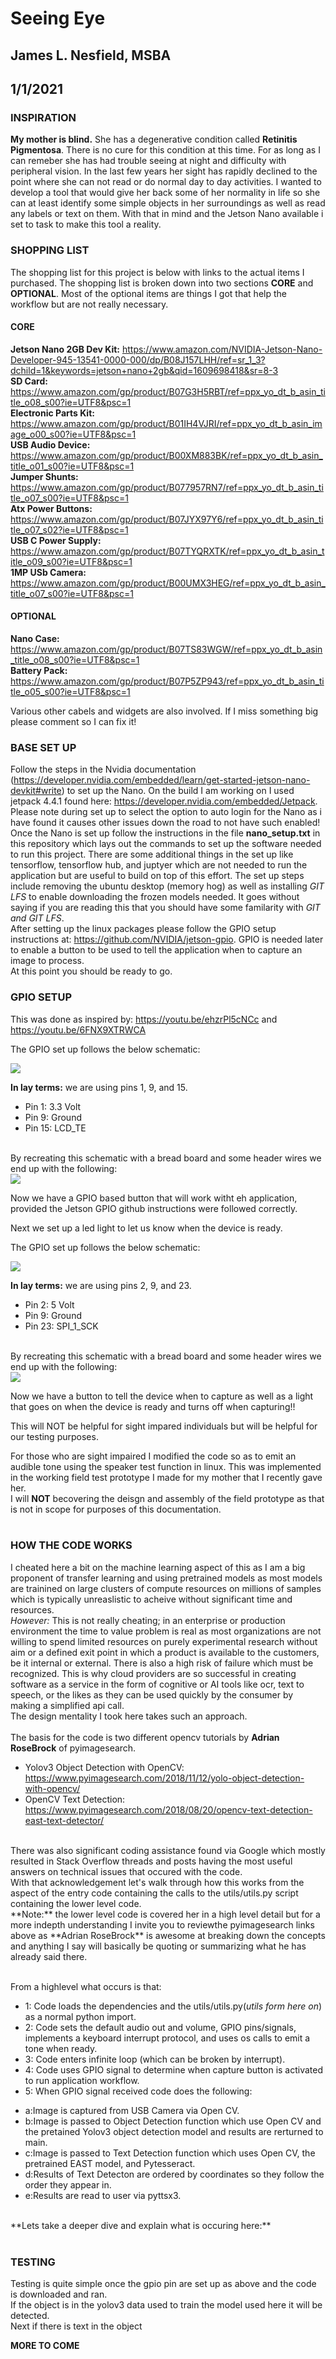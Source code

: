# Seeing Eye #
## James L. Nesfield, MSBA ##
## 1/1/2021 ##

### INSPIRATION ###

**My mother is blind.** She has a degenerative condition called **Retinitis Pigmentosa**. There is no cure for this condition at this time. For as long as I can remeber she has had trouble seeing at night and difficulty with peripheral vision. In the last few years her sight has rapidly declined to the point where she can not read or do normal day to day activities. I wanted to develop a tool that would give her back some of her normality in life so she can at least identify some simple objects in her surroundings as well as read any labels or text on them. With that in mind and the Jetson Nano available i set to task to make this tool a reality.<br>

### SHOPPING LIST ###

The shopping list for this project is below with links to the actual items I purchased. The shopping list is broken down into two sections **CORE** and **OPTIONAL**. Most of the optional items are things I got that help the workflow but are not really necessary.<br>

#### CORE ####
**Jetson Nano 2GB Dev Kit:** https://www.amazon.com/NVIDIA-Jetson-Nano-Developer-945-13541-0000-000/dp/B08J157LHH/ref=sr_1_3?dchild=1&keywords=jetson+nano+2gb&qid=1609698418&sr=8-3<br>
**SD Card:** https://www.amazon.com/gp/product/B07G3H5RBT/ref=ppx_yo_dt_b_asin_title_o08_s00?ie=UTF8&psc=1<br>
**Electronic Parts Kit:** https://www.amazon.com/gp/product/B01IH4VJRI/ref=ppx_yo_dt_b_asin_image_o00_s00?ie=UTF8&psc=1<br>
**USB Audio Device:** https://www.amazon.com/gp/product/B00XM883BK/ref=ppx_yo_dt_b_asin_title_o01_s00?ie=UTF8&psc=1<br>
**Jumper Shunts:** https://www.amazon.com/gp/product/B077957RN7/ref=ppx_yo_dt_b_asin_title_o07_s00?ie=UTF8&psc=1<br>
**Atx Power Buttons:** https://www.amazon.com/gp/product/B07JYX97Y6/ref=ppx_yo_dt_b_asin_title_o07_s02?ie=UTF8&psc=1<br>
**USB C Power Supply:** https://www.amazon.com/gp/product/B07TYQRXTK/ref=ppx_yo_dt_b_asin_title_o09_s00?ie=UTF8&psc=1<br>
**1MP USb Camera:** https://www.amazon.com/gp/product/B00UMX3HEG/ref=ppx_yo_dt_b_asin_title_o07_s00?ie=UTF8&psc=1<br>

#### OPTIONAL ####
**Nano Case:** https://www.amazon.com/gp/product/B07TS83WGW/ref=ppx_yo_dt_b_asin_title_o08_s00?ie=UTF8&psc=1<br>
**Battery Pack:** https://www.amazon.com/gp/product/B07P5ZP943/ref=ppx_yo_dt_b_asin_title_o05_s00?ie=UTF8&psc=1<br>

Various other cabels and widgets are also involved. If I miss something big please comment so I can fix it!

### BASE SET UP ###
Follow the steps in the Nvidia documentation (https://developer.nvidia.com/embedded/learn/get-started-jetson-nano-devkit#write) to set up the Nano. On the build I am working on I used jetpack 4.4.1 found here: https://developer.nvidia.com/embedded/Jetpack. Please note during set up to select the option to auto login for the Nano as i have found it causes other issues down the road to not have such enabled!<br>
Once the Nano is set up follow the instructions in the file **nano_setup.txt** in this repository which lays out the commands to set up the software needed to run this project. There are some additional things in the set up like tensorflow, tensorflow hub, and juptyer which are not needed to run the application but are useful to build on top of this effort. The set up steps include removing the ubuntu desktop (memory hog) as well as installing *GIT LFS* to enable downloading the frozen models needed. It goes without saying if you are reading this that you should have some familarity with *GIT and GIT LFS*.<br>
After setting up the linux packages please follow the GPIO setup instructions at: https://github.com/NVIDIA/jetson-gpio. GPIO is needed later to enable a button to be used to tell the application when to capture an image to process.<br>
At this point you should be ready to go.

### GPIO SETUP ###
This was done as inspired by:
https://youtu.be/ehzrPl5cNCc
and
https://youtu.be/6FNX9XTRWCA


The GPIO set up follows the below schematic:

<img src="https://github.com/jnesfield/seeing_eye/blob/main/gpio%20pin%20schematic.PNG">

**In lay terms:** we are using pins 1, 9, and 15.<br> 
- Pin 1: 3.3 Volt
- Pin 9: Ground
- Pin 15: LCD_TE
<br>
By recreating this schematic with a bread board and some header wires we end up with the following:<br>

<img src="https://github.com/jnesfield/seeing_eye/blob/main/GPIO%20bread%20board.png">

Now we have a GPIO based button that will work witht eh application, provided the Jetson GPIO github instructions were followed correctly.

Next we set up a led light to let us know when the device is ready.

The GPIO set up follows the below schematic:

<img src="https://github.com/jnesfield/seeing_eye/blob/main/light.png">

**In lay terms:** we are using pins 2, 9, and 23.<br> 
- Pin 2: 5 Volt
- Pin 9: Ground
- Pin 23: SPI_1_SCK
<br>
By recreating this schematic with a bread board and some header wires we end up with the following:<br>

<img src="https://github.com/jnesfield/seeing_eye/blob/main/BUTTONnLIGHT.png">

Now we have a button to tell the device when to capture as well as a light that goes on when the device is ready and turns off when capturing!!

This will NOT be helpful for sight impared individuals but will be helpful for our testing purposes.

For those who are sight impaired I modified the code so as to emit an audible tone using the speaker test function in linux. This was implemented in the working field test prototype I made for my mother that I recently gave her.<br>
I will **NOT** becovering the deisgn and assembly of the field prototype as that is not in scope for purposes of this documentation.<br>
<br>
### HOW THE CODE WORKS ###
I cheated here a bit on the machine learning aspect of this as I am a big proponent of transfer learning and using pretrained models as most models are trainined on large clusters of compute resources on millions of samples which is typically unreaslistic to acheive without significant time and resources.<br>
*However:* This is not really cheating; in an enterprise or production environment the time to value problem is real as most organizations are not willing to spend limited resources on purely experimental research without aim or a defined exit point in which a product is available to the customers, be it internal or external. There is also a high risk of failure which must be recognized. This is why cloud providers are so successful in creating software as a service in the form of cognitive or AI tools like ocr, text to speech, or the likes as they can be used quickly by the consumer by making a simplified api call.<br>
The design mentality I took here takes such an approach.<br>
<br>
The basis for the code is two different opencv tutorials by **Adrian RoseBrock** of pyimagesearch.<br>
- Yolov3 Object Detection with OpenCV: https://www.pyimagesearch.com/2018/11/12/yolo-object-detection-with-opencv/
- OpenCV Text Detection: https://www.pyimagesearch.com/2018/08/20/opencv-text-detection-east-text-detector/
<br>
There was also significant coding assistance found via Google which mostly resulted in Stack Overflow threads and posts having the most useful answers on technical issues that occured with the code.
<br> 
With that acknowledgement let's walk through how this works from the aspect of the entry code containing the calls to the utils/utils.py script containing the lower level code.<br> 
**Note:** the lower level code is covered her in a high level detail but for a more indepth understanding I invite you to reviewthe pyimagesearch links above as **Adrian RoseBrock** is awesome at breaking down the concepts and anything I say will basically be quoting or summarizing what he has already said there. <br>
<br> 

From a highlevel what occurs is that:
- 1: Code loads the dependencies and the utils/utils.py(*utils form here on*) as a normal python import.
- 2: Code sets the default audio out and volume, GPIO pins/signals, implements a keyboard interrupt protocol, and uses os calls to emit a tone when ready.
- 3: Code enters infinite loop (which can be broken by interrupt).
- 4: Code uses GPIO signal to determine when capture button is activated to run application workflow.
- 5: When GPIO signal received code does the following:
 * a:Image is captured from USB Camera via Open CV.
 * b:Image is passed to Object Detection function which use Open CV and the pretained Yolov3 object detection model and results are rerturned to main.
 * c:Image is passed to Text Detection function which uses Open CV, the pretrained EAST model, and Pytesseract.
 * d:Results of Text Detecton are ordered by coordinates so they follow the order they appear in.
 * e:Results are read to user via pyttsx3.
 <br>
 **Lets take a deeper dive and explain what is occuring here:**<br>
 <br>

### TESTING ###

Testing is quite simple once the gpio pin are set up as above and the code is downloaded and ran.<br>
If the object is in the yolov3 data used to train the model used here it will be detected.<br>
Next if there is text in the object




**MORE TO COME**
